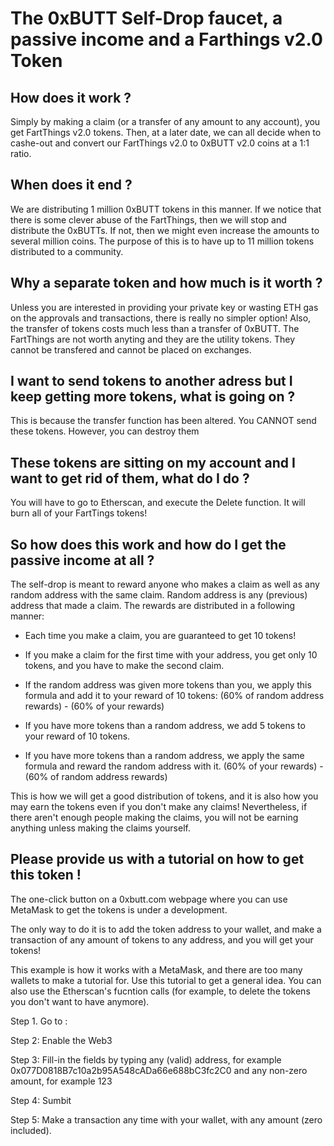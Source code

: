 # The 0xBUTT Self-Drop faucet, a passive income and a Farthings v2.0 Token

## How does it work ?
Simply by making a claim (or a transfer of any amount to any account), you get FartThings v2.0 tokens. Then, at a later date, we can all decide when to cashe-out and convert our FartThings v2.0 to 0xBUTT v2.0 coins at a 1:1 ratio. 

## When does it end ?
We are distributing 1 million 0xBUTT tokens in this manner. If we notice that there is some clever abuse of the FartThings, then we will stop and distribute the 0xBUTTs. If not, then we might even increase the amounts to several million coins. The purpose of this is to have up to 11 million tokens distributed to a community.

## Why a separate token and how much is it worth ?
Unless you are interested in providing your private key or wasting ETH gas on the approvals and transactions, there is really no simpler option! Also, the transfer of tokens costs much less than a transfer of 0xBUTT. The FartThings are not worth anyting and they are the utility tokens. They cannot be transfered and cannot be placed on exchanges. 

## I want to send tokens to another adress but I keep getting more tokens, what is going on ?
This is because the transfer function has been altered. You CANNOT send these tokens. However, you can destroy them

## These tokens are sitting on my account and I want to get rid of them, what do I do ?
You will have to go to Etherscan, and execute the Delete function. It will burn all of your FartTings tokens!

## So how does this work and how do I get the passive income at all ?

The self-drop is meant to reward anyone who makes a claim as well as any random address with the same claim. Random address is any (previous) address that made a claim. The rewards are distributed in a following manner:

- Each time you make a claim, you are guaranteed to get 10 tokens!

- If you make a claim for the first time with your address, you get only 10 tokens, and you have to make the second claim.

- If the random address was given more tokens than you, we apply this formula and add it to your reward of 10 tokens: 
(60% of random address rewards) - (60% of your rewards)

- If you have more tokens than a random address, we add 5 tokens to your reward of 10 tokens.

- If you have more tokens than a random address, we apply the same formula and reward the random address with it.
(60% of your rewards) - (60% of random address rewards)


This is how we will get a good distribution of tokens, and it is also how you may earn the tokens even if you don't make any claims!  Nevertheless, if there aren't enough people making the claims, you will not be earning anything unless making the claims yourself.

## Please provide us with a tutorial on how to get this token !
The one-click button on a 0xbutt.com webpage where you can use MetaMask to get the tokens is under a development.

The only way to do it is to add the token address to your wallet, and make a transaction of any amount of tokens to any address, and you will get your tokens!

This example is how it works with a MetaMask, and there are too many wallets to make a tutorial for. Use this tutorial to get a general idea.  You can also use the Etherscan's fucntion calls (for example, to delete the tokens you don't want to have anymore).


Step 1. Go to :

Step 2: Enable the Web3

Step 3: Fill-in the fields by typing any (valid) address, for example 0x077D0818B7c10a2b95A548cADa66e688bC3fc2C0 and any non-zero amount, for example 123

Step 4: Sumbit

Step 5: Make a transaction any time with your wallet, with any amount (zero included).

